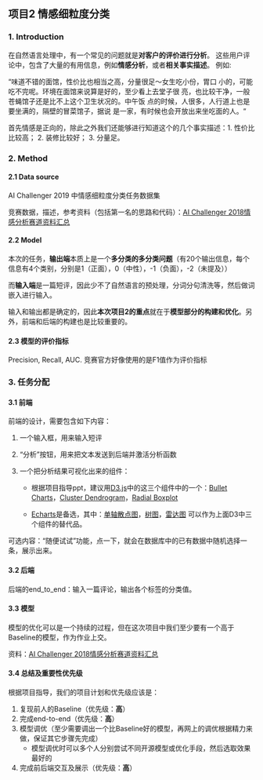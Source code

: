## 项目2 情感细粒度分类

### 1. Introduction

在自然语言处理中，有一个常见的问题就是**对客户的评价进行分析**。 这些用户评论中，包含了大量的有用信息，例如**情感分析**，或者**相关事实描述**。 例如: 

 “味道不错的面馆，性价比也相当之高，分量很足～女生吃小份，胃口 小的，可能吃不完呢。环境在面馆来说算是好的，至少看上去堂子很 亮，也比较干净，一般苍蝇馆子还是比不上这个卫生状况的。中午饭 点的时候，人很多，人行道上也是要坐满的，隔壁的冒菜馆子，据说 是一家，有时候也会开放出来坐吃面的人。“

首先情感是正向的，除此之外我们还能够进行知道这个的几个事实描述：1. 性价比比较高； 2. 装修比较好； 3. 分量足。

### 2. Method

#### 2.1 Data source 

AI Challenger 2019 中情感细粒度分类任务数据集

竞赛数据，描述，参考资料（包括第一名的思路和代码）：[AI Challenger 2018情感分析赛道资料汇总](https://blog.csdn.net/lrt366/article/details/89244735)

#### 2.2 Model

本次的任务，**输出端**本质上是一个**多分类的多分类问题**（有20个输出信息，每个信息有4个类别，分别是1（正面），0（中性），-1（负面），-2（未提及））

而**输入端**是一篇短评，因此少不了自然语言的预处理，分词分句清洗等，然后做词嵌入进行输入。



输入和输出都是确定的，因此**本次项目2的重点**就在于**模型部分的构建和优化**。另外，前端和后端的构建也是比较重要的。

#### 2.3 模型的评价指标

Precision, Recall, AUC. 竞赛官方好像使用的是F1值作为评价指标

### 3. 任务分配

#### 3.1 前端

前端的设计，需要包含如下内容：

1. 一个输入框，用来输入短评

2. “分析”按钮，用来把文本发送到后端并激活分析函数

3. 一个把分析结果可视化出来的组件：

   - 根据项目指导ppt，建议用[D3.js](https://github.com/d3/d3/wiki/Gallery)中的这三个组件中的一个：[Bullet Charts](https://bl.ocks.org/mbostock/4061961)，[Cluster Dendrogram](https://observablehq.com/@d3/cluster-dendrogram)，[Radial Boxplot](https://bl.ocks.org/davidwclin/ad5d13db260caeffe9b3)

   - [Echarts](https://www.echartsjs.com/examples/zh/index.html)是备选，其中：[单轴散点图](https://www.echartsjs.com/examples/zh/editor.html?c=scatter-single-axis)，[树图](https://www.echartsjs.com/examples/zh/editor.html?c=tree-basic)，[雷达图](https://www.echartsjs.com/examples/zh/editor.html?c=radar) 可以作为上面D3中三个组件的替代品。



可选内容：“随便试试”功能，点一下，就会在数据库中的已有数据中随机选择一条，展示出来。

#### 3.2 后端

后端的end_to_end：输入一篇评论，输出各个标签的分类值。

#### 3.3 模型

模型的优化可以是一个持续的过程，但在这次项目中我们至少要有一个高于Baseline的模型，作为作业上交。

资料：[AI Challenger 2018情感分析赛道资料汇总](https://blog.csdn.net/lrt366/article/details/89244735)

#### 3.4 总结及重要性优先级

根据项目指导，我们的项目计划和优先级应该是：

1. 复现前人的Baseline（优先级：**高**）
2. 完成end-to-end（优先级：**高**）
3. 模型调优（至少需要调出一个比Baseline好的模型，再网上的调优根据精力来做，保证其它步骤先完成）
   - 模型调优时可以多个人分别尝试不同开源模型或优化手段，然后选取效果最好的
4. 完成前后端交互及展示（优先级：**高**）